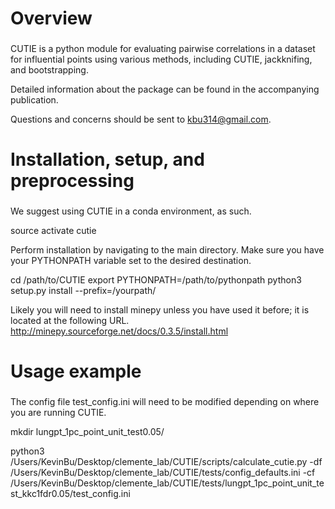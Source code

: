 ###
# Overview
###

CUTIE is a python module for evaluating pairwise correlations in a dataset for
influential points using various methods, including CUTIE, jackknifing, and
bootstrapping.

Detailed information about the package can be found in the accompanying publication.

Questions and concerns should be sent to kbu314@gmail.com.

###
# Installation, setup, and preprocessing
###

We suggest using CUTIE in a conda environment, as such.

source activate cutie

Perform installation by navigating to the main directory. Make sure you have
your PYTHONPATH variable set to the desired destination.

cd /path/to/CUTIE
export PYTHONPATH=/path/to/pythonpath
python3 setup.py install --prefix=/yourpath/

Likely you will need to install minepy unless you have used it before; it is
located at the following URL.
http://minepy.sourceforge.net/docs/0.3.5/install.html

###
# Usage example
###

The config file test_config.ini will need to be modified depending on where you
are running CUTIE.

mkdir lungpt_1pc_point_unit_test0.05/

python3 /Users/KevinBu/Desktop/clemente_lab/CUTIE/scripts/calculate_cutie.py -df /Users/KevinBu/Desktop/clemente_lab/CUTIE/tests/config_defaults.ini -cf /Users/KevinBu/Desktop/clemente_lab/CUTIE/tests/lungpt_1pc_point_unit_test_kkc1fdr0.05/test_config.ini






